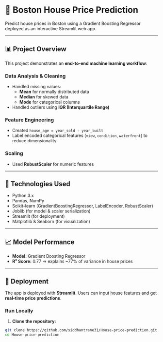 # 🏡 Boston House Price Prediction

Predict house prices in Boston using a Gradient Boosting Regressor deployed as an interactive Streamlit web app.

---

## 📊 Project Overview

This project demonstrates an **end-to-end machine learning workflow**:

### Data Analysis & Cleaning
- Handled missing values:
  - **Mean** for normally distributed data  
  - **Median** for skewed data  
  - **Mode** for categorical columns  
- Handled outliers using **IQR (Interquartile Range)**

### Feature Engineering
- Created `house_age = year_sold - year_built`  
- Label encoded categorical features (`view`, `condition`, `waterfront`) to reduce dimensionality

### Scaling
- Used **RobustScaler** for numeric features

---

## 🔧 Technologies Used
- Python 3.x  
- Pandas, NumPy  
- Scikit-learn (GradientBoostingRegressor, LabelEncoder, RobustScaler)  
- Joblib (for model & scaler serialization)  
- Streamlit (for deployment)  
- Matplotlib & Seaborn (for visualization)  

---

## 📈 Model Performance
- **Model:** Gradient Boosting Regressor  
- **R² Score:** 0.77 → explains ~77% of variance in house prices  

---

## 🚀 Deployment

The app is deployed with **Streamlit**. Users can input house features and get **real-time price predictions**.

### Run Locally
1. **Clone the repository:**
```bash
git clone https://github.com/siddhantrane31/House-price-prediction.git
cd House-price-prediction
